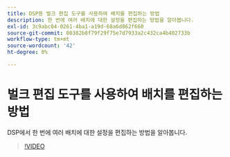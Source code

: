 ```yaml
---
title: DSP용 벌크 편집 도구를 사용하여 배치를 편집하는 방법
description: 한 번에 여러 배치에 대한 설정을 편집하는 방법을 알아봅니다.
exl-id: 3c9abc04-0261-4ba1-a19d-68a6d862f660
source-git-commit: 00382b8f79f29f75e7d7933a2c432ca4b402733b
workflow-type: tm+mt
source-wordcount: '42'
ht-degree: 0%

---
```


# 벌크 편집 도구를 사용하여 배치를 편집하는 방법

DSP에서 한 번에 여러 배치에 대한 설정을 편집하는 방법을 알아봅니다.

>[!VIDEO](https://video.tv.adobe.com/v/339205)


